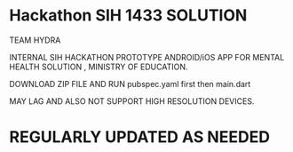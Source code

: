# Hackathon SIH 1433 SOLUTION

TEAM HYDRA

INTERNAL SIH HACKATHON PROTOTYPE 
ANDROID/iOS APP FOR MENTAL HEALTH SOLUTION , MINISTRY OF EDUCATION.

DOWNLOAD ZIP FILE AND RUN pubspec.yaml first then main.dart

MAY LAG AND ALSO NOT SUPPORT HIGH RESOLUTION DEVICES.

# REGULARLY UPDATED AS NEEDED
